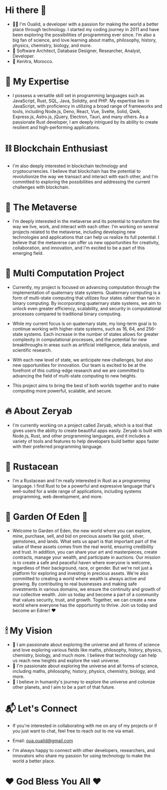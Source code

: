 # Hi there 👋
- 👨‍💻 I'm Oualid, a developer with a passion for making the world a better place through technology. I started my coding journey in 2011 and have been exploring the possibilities of programming ever since. I'm also a big fan of science, and love learning about maths, philosophy, history, physics, chemistry, biology, and more.
- 🏢 Software Architect, Database Designer, Researcher, Analyst, Developer.
- 📍 Kenitra, Morocco.

# 🥇 My Expertise
- I possess a versatile skill set in programming languages such as JavaScript, Rust, SQL, Java, Solidity, and PHP. My expertise lies in JavaScript, with proficiency in utilizing a broad range of frameworks and tools, including Node.js, Deno, React, Vue, Svelte, Solid, Qwik, Express.js, Astro.js, jQuery, Electron, Tauri, and many others. As a passionate Rust developer, I am deeply intrigued by its ability to create resilient and high-performing applications.

# ⛓️ Blockchain Enthusiast
- I'm also deeply interested in blockchain technology and cryptocurrencies. I believe that blockchain has the potential to revolutionize the way we transact and interact with each other, and I'm committed to exploring the possibilities and addressing the current challenges with blockchain.

# 🥽 The Metaverse
- I'm deeply interested in the metaverse and its potential to transform the way we live, work, and interact with each other. I'm working on several projects related to the metaverse, including developing new technologies and applications that can help us realize its full potential. I believe that the metaverse can offer us new opportunities for creativity, collaboration, and innovation, and I'm excited to be a part of this emerging field.

# 🔳 Multi Computation Project
- Currently, my project is focused on advancing computation through the implementation of quaternary state systems. Quaternary computing is a form of multi-state computing that utilizes four states rather than two in binary computing. By incorporating quaternary state systems, we aim to unlock even greater efficiency, scalability, and security in computational processes compared to traditional binary computing.

- While my current focus is on quaternary state, my long-term goal is to continue working with higher-state systems, such as 16, 64, and 256-state systems. Each increase in the number of states allows for greater complexity in computational processes, and the potential for new breakthroughs in areas such as artificial intelligence, data analysis, and scientific research.

- With each new level of state, we anticipate new challenges, but also new opportunities for innovation. Our team is excited to be at the forefront of this cutting-edge research and we are committed to advancing the field of multi-state computing to new heights.

- This project aims to bring the best of both worlds together and to make computing more powerful, scalable, and secure.

# 🔥 About Zeryab
- I'm currently working on a project called Zeryab, which is a tool that gives users the ability to create beautiful apps easily. Zeryab is built with Node.js, Rust, and other programming languages, and it includes a variety of tools and features to help developers build better apps faster with their preferred programming language.

# 🦞 Rustacean
- I'm a Rustacean and I'm really interested in Rust as a programming language. I find Rust to be a powerful and expressive language that's well-suited for a wide range of applications, including systems programming, web development, and more.

# 🌳 Garden Of Eden 🍎
- Welcome to Garden of Eden, the new world where you can explore, mine, purchase, sell, and bid on precious assets like gold, silver, gemstones, and lands. What sets us apart is that important part of the value of these assets comes from the real world, ensuring credibility and trust. In addition, you can share your art and masterpieces, create contracts, manage your wealth, and participate in auctions. Our mission is to create a safe and peaceful haven where everyone is welcome, regardless of their background, race, or gender. But we're not just a platform for exploring and investing in precious assets. We're also committed to creating a world where wealth is always active and growing. By contributing to real businesses and making safe investments in various domains, we ensure the continuity and growth of our collective wealth. Join us today and become a part of a community that values security, trust, and growth. Together, we can create a new world where everyone has the opportunity to thrive. 
Join us today and become an Edner! ❤️

# 🕯 My Vision
- 🔭 I am passionate about exploring the universe and all forms of science and love exploring various fields like maths, philosophy, history, physics, chemistry, biology, and much more. I believe that technology can help us reach new heights and explore the vast universe.
- 🌟 I'm passionate about exploring the universe and all forms of science, including maths, philosophy, history, physics, chemistry, biology, and more.
- 🌌 I believe in humanity's journey to explore the universe and colonize other planets, and I aim to be a part of that future.

# 📬 Let's Connect
- If you're interested in collaborating with me on any of my projects or if you just want to chat, feel free to reach out to me via email.
* Email: oua.oualid@gmail.com

- I'm always happy to connect with other developers, researchers, and innovators who share my passion for using technology to make the world a better place.

# ❤ God Bless You All ❤